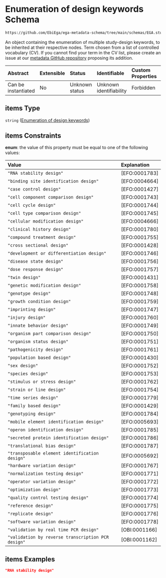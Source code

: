 # Enumeration of design keywords Schema

```txt
https://github.com/EbiEga/ega-metadata-schema/tree/main/schemas/EGA.study.json#/properties/study_designs/items
```

An object containing the enumeration of multiple study-design keywords, to be inherited at their respective nodes. Term chosen from a list of controlled vocabulary (CV). If you cannot find your term in the CV list, please create an issue at our [metadata GitHub repository](https://github.com/EbiEga/ega-metadata-schema/issues/new/choose) proposing its addition.

| Abstract            | Extensible | Status         | Identifiable            | Custom Properties | Additional Properties | Access Restrictions | Defined In                                                                 |
| :------------------ | :--------- | :------------- | :---------------------- | :---------------- | :-------------------- | :------------------ | :------------------------------------------------------------------------- |
| Can be instantiated | No         | Unknown status | Unknown identifiability | Forbidden         | Allowed               | none                | [EGA.study.json\*](../../../schemas/EGA.study.json "open original schema") |

## items Type

`string` ([Enumeration of design keywords](ega-12-definitions-enumeration-of-design-keywords.md))

## items Constraints

**enum**: the value of this property must be equal to one of the following values:

| Value                                              | Explanation    |
| :------------------------------------------------- | :------------- |
| `"RNA stability design"`                           | \[EFO:0001783] |
| `"binding site identification design"`             | \[EFO:0004664] |
| `"case control design"`                            | \[EFO:0001427] |
| `"cell component comparison design"`               | \[EFO:0001743] |
| `"cell cycle design"`                              | \[EFO:0001744] |
| `"cell type comparison design"`                    | \[EFO:0001745] |
| `"cellular modification design"`                   | \[EFO:0004666] |
| `"clinical history design"`                        | \[EFO:0001780] |
| `"compound treatment design"`                      | \[EFO:0001755] |
| `"cross sectional design"`                         | \[EFO:0001428] |
| `"development or differentiation design"`          | \[EFO:0001746] |
| `"disease state design"`                           | \[EFO:0001756] |
| `"dose response design"`                           | \[EFO:0001757] |
| `"twin design"`                                    | \[EFO:0001431] |
| `"genetic modification design"`                    | \[EFO:0001758] |
| `"genotype design"`                                | \[EFO:0001748] |
| `"growth condition design"`                        | \[EFO:0001759] |
| `"imprinting design"`                              | \[EFO:0001747] |
| `"injury design"`                                  | \[EFO:0001760] |
| `"innate behavior design"`                         | \[EFO:0001749] |
| `"organism part comparison design"`                | \[EFO:0001750] |
| `"organism status design"`                         | \[EFO:0001751] |
| `"pathogenicity design"`                           | \[EFO:0001761] |
| `"population based design"`                        | \[EFO:0001430] |
| `"sex design"`                                     | \[EFO:0001752] |
| `"species design"`                                 | \[EFO:0001753] |
| `"stimulus or stress design"`                      | \[EFO:0001762] |
| `"strain or line design"`                          | \[EFO:0001754] |
| `"time series design"`                             | \[EFO:0001779] |
| `"family based design"`                            | \[EFO:0001429] |
| `"genotyping design"`                              | \[EFO:0001784] |
| `"mobile element identification design"`           | \[EFO:0005693] |
| `"operon identification design"`                   | \[EFO:0001785] |
| `"secreted protein identification design"`         | \[EFO:0001786] |
| `"translational bias design"`                      | \[EFO:0001787] |
| `"transposable element identification design"`     | \[EFO:0005692] |
| `"hardware variation design"`                      | \[EFO:0001767] |
| `"normalization testing design"`                   | \[EFO:0001771] |
| `"operator variation design"`                      | \[EFO:0001772] |
| `"optimization design"`                            | \[EFO:0001773] |
| `"quality control testing design"`                 | \[EFO:0001774] |
| `"reference design"`                               | \[EFO:0001775] |
| `"replicate design"`                               | \[EFO:0001776] |
| `"software variation design"`                      | \[EFO:0001778] |
| `"validation by real time PCR design"`             | \[OBI:0001166] |
| `"validation by reverse transcription PCR design"` | \[OBI:0001162] |

## items Examples

```json
"RNA stability design"
```
